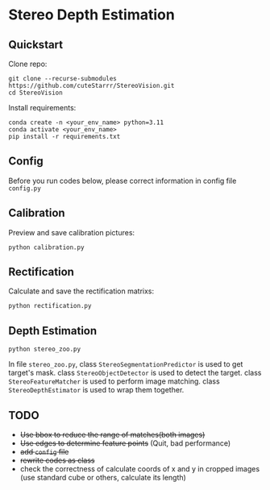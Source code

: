 # Stereo Depth Estimation

## Quickstart

Clone repo:

```
git clone --recurse-submodules https://github.com/cuteStarrr/StereoVision.git
cd StereoVision
```

Install requirements:

```
conda create -n <your_env_name> python=3.11
conda activate <your_env_name>
pip install -r requirements.txt
```

## Config

Before you run codes below, please correct information in config file ```config.py```

## Calibration

Preview and save calibration pictures: 

```
python calibration.py
```

## Rectification

Calculate and save the rectification matrixs:

```
python rectification.py
```

## Depth Estimation

```
python stereo_zoo.py
```

In file ```stereo_zoo.py```, class ```StereoSegmentationPredictor``` is used to get target's mask. class ```StereoObjectDetector``` is used to detect the target. class ```StereoFeatureMatcher``` is used to perform image matching. class ```StereoDepthEstimator``` is used to wrap them together.

## TODO

- ~~Use bbox to reduce the range of matches(both images)~~
- ~~Use edges to determine feature points~~ (Quit, bad performance)
- ~~add ```config``` file~~
- ~~rewrite codes as class~~
- check the correctness of calculate coords of x and y in cropped images (use standard cube or others, calculate its length)